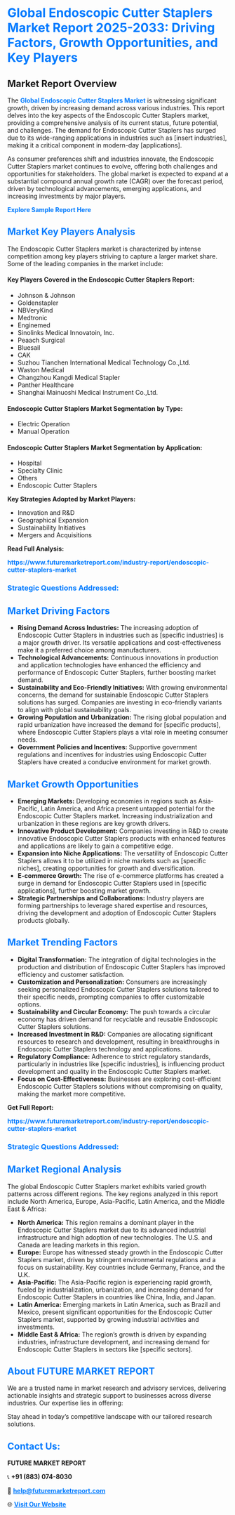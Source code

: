 <h1 style="color: #007BFF;">Global Endoscopic Cutter Staplers Market Report 2025-2033: Driving Factors, Growth Opportunities, and Key Players</h1>

<section id="overview">
<h2>Market Report Overview</h2>
<p>The <a href="https://www.futuremarketreport.com/industry-report/endoscopic-cutter-staplers-market" style="color: #007BFF; text-decoration: none;"><strong>Global Endoscopic Cutter Staplers Market</strong></a> is witnessing significant growth, driven by increasing demand across various industries. This report delves into the key aspects of the Endoscopic Cutter Staplers market, providing a comprehensive analysis of its current status, future potential, and challenges. The demand for Endoscopic Cutter Staplers has surged due to its wide-ranging applications in industries such as [insert industries], making it a critical component in modern-day [applications].</p>
<p>As consumer preferences shift and industries innovate, the Endoscopic Cutter Staplers market continues to evolve, offering both challenges and opportunities for stakeholders. The global market is expected to expand at a substantial compound annual growth rate (CAGR) over the forecast period, driven by technological advancements, emerging applications, and increasing investments by major players.</p>
</section>

<section id="overview">
<p><a href="https://www.futuremarketreport.com/request-sample/reportId=123014" style="color: #007BFF; text-decoration: none;"><strong>Explore Sample Report Here</strong></a></p>
</section>

<section id="key-players">
<h2 style="color: #007BFF;">Market Key Players Analysis</h2>
<p>The Endoscopic Cutter Staplers market is characterized by intense competition among key players striving to capture a larger market share. Some of the leading companies in the market include:</p>
<h4>Key Players Covered in the Endoscopic Cutter Staplers Report:</h4>
<ul><li>Johnson &amp; Johnson</li><li>Goldenstapler</li><li>NBVeryKind</li><li>Medtronic</li><li>Enginemed</li><li>Sinolinks Medical Innovatoin, Inc.</li><li>Peaach Surgical</li><li>Bluesail</li><li>CAK</li><li>Suzhou Tianchen International Medical Technology Co.,Ltd.</li><li>Waston Medical</li><li>Changzhou Kangdi Medical Stapler</li><li>Panther Healthcare</li><li>Shanghai Mainuoshi Medical Instrument Co.,Ltd.</li></ul>
<h4>Endoscopic Cutter Staplers Market Segmentation by Type:</h4>
<ul><li>Electric Operation</li><li>Manual Operation</li></ul>

<h4>Endoscopic Cutter Staplers Market Segmentation by Application:</h4>
<ul><li>Hospital</li><li>Specialty Clinic</li><li>Others</li><li>Endoscopic Cutter Staplers</li></ul>
<p><strong>Key Strategies Adopted by Market Players:</strong></p>
<ul>
<li>Innovation and R&D</li>
<li>Geographical Expansion</li>
<li>Sustainability Initiatives</li>
<li>Mergers and Acquisitions</li>
</ul>
</section>

<section>
<p><strong>Read Full Analysis: </strong></p><a href="https://www.futuremarketreport.com/industry-report/endoscopic-cutter-staplers-market" style="color: #007BFF; text-decoration: none;"><strong>https://www.futuremarketreport.com/industry-report/endoscopic-cutter-staplers-market</strong></a>
<h3 style="color: #007BFF;">Strategic Questions Addressed:</h3>
</section>

<section id="driving-factors">
<h2 style="color: #007BFF;">Market Driving Factors</h2>
<ul>
<li><strong>Rising Demand Across Industries:</strong> The increasing adoption of Endoscopic Cutter Staplers in industries such as [specific industries] is a major growth driver. Its versatile applications and cost-effectiveness make it a preferred choice among manufacturers.</li>
<li><strong>Technological Advancements:</strong> Continuous innovations in production and application technologies have enhanced the efficiency and performance of Endoscopic Cutter Staplers, further boosting market demand.</li>
<li><strong>Sustainability and Eco-Friendly Initiatives:</strong> With growing environmental concerns, the demand for sustainable Endoscopic Cutter Staplers solutions has surged. Companies are investing in eco-friendly variants to align with global sustainability goals.</li>
<li><strong>Growing Population and Urbanization:</strong> The rising global population and rapid urbanization have increased the demand for [specific products], where Endoscopic Cutter Staplers plays a vital role in meeting consumer needs.</li>
<li><strong>Government Policies and Incentives:</strong> Supportive government regulations and incentives for industries using Endoscopic Cutter Staplers have created a conducive environment for market growth.</li>
</ul>
</section>

<section id="growth-opportunities">
<h2 style="color: #007BFF;">Market Growth Opportunities</h2>
<ul>
<li><strong>Emerging Markets:</strong> Developing economies in regions such as Asia-Pacific, Latin America, and Africa present untapped potential for the Endoscopic Cutter Staplers market. Increasing industrialization and urbanization in these regions are key growth drivers.</li>
<li><strong>Innovative Product Development:</strong> Companies investing in R&D to create innovative Endoscopic Cutter Staplers products with enhanced features and applications are likely to gain a competitive edge.</li>
<li><strong>Expansion into Niche Applications:</strong> The versatility of Endoscopic Cutter Staplers allows it to be utilized in niche markets such as [specific niches], creating opportunities for growth and diversification.</li>
<li><strong>E-commerce Growth:</strong> The rise of e-commerce platforms has created a surge in demand for Endoscopic Cutter Staplers used in [specific applications], further boosting market growth.</li>
<li><strong>Strategic Partnerships and Collaborations:</strong> Industry players are forming partnerships to leverage shared expertise and resources, driving the development and adoption of Endoscopic Cutter Staplers products globally.</li>
</ul>
</section>

<section id="trending-factors">
<h2 style="color: #007BFF;">Market Trending Factors</h2>
<ul>
<li><strong>Digital Transformation:</strong> The integration of digital technologies in the production and distribution of Endoscopic Cutter Staplers has improved efficiency and customer satisfaction.</li>
<li><strong>Customization and Personalization:</strong> Consumers are increasingly seeking personalized Endoscopic Cutter Staplers solutions tailored to their specific needs, prompting companies to offer customizable options.</li>
<li><strong>Sustainability and Circular Economy:</strong> The push towards a circular economy has driven demand for recyclable and reusable Endoscopic Cutter Staplers solutions.</li>
<li><strong>Increased Investment in R&D:</strong> Companies are allocating significant resources to research and development, resulting in breakthroughs in Endoscopic Cutter Staplers technology and applications.</li>
<li><strong>Regulatory Compliance:</strong> Adherence to strict regulatory standards, particularly in industries like [specific industries], is influencing product development and quality in the Endoscopic Cutter Staplers market.</li>
<li><strong>Focus on Cost-Effectiveness:</strong> Businesses are exploring cost-efficient Endoscopic Cutter Staplers solutions without compromising on quality, making the market more competitive.</li>
</ul>
</section>

<section>
<p><strong>Get Full Report: </strong></p><a href="https://www.futuremarketreport.com/industry-report/endoscopic-cutter-staplers-market" style="color: #007BFF; text-decoration: none;"><strong>https://www.futuremarketreport.com/industry-report/endoscopic-cutter-staplers-market</strong></a>
<h3 style="color: #007BFF;">Strategic Questions Addressed:</h3>
</section>


<section id="regional-analysis">
<h2 style="color: #007BFF;">Market Regional Analysis</h2>
<p>The global Endoscopic Cutter Staplers market exhibits varied growth patterns across different regions. The key regions analyzed in this report include North America, Europe, Asia-Pacific, Latin America, and the Middle East & Africa:</p>
<ul>
<li><strong>North America:</strong> This region remains a dominant player in the Endoscopic Cutter Staplers market due to its advanced industrial infrastructure and high adoption of new technologies. The U.S. and Canada are leading markets in this region.</li>
<li><strong>Europe:</strong> Europe has witnessed steady growth in the Endoscopic Cutter Staplers market, driven by stringent environmental regulations and a focus on sustainability. Key countries include Germany, France, and the U.K.</li>
<li><strong>Asia-Pacific:</strong> The Asia-Pacific region is experiencing rapid growth, fueled by industrialization, urbanization, and increasing demand for Endoscopic Cutter Staplers in countries like China, India, and Japan.</li>
<li><strong>Latin America:</strong> Emerging markets in Latin America, such as Brazil and Mexico, present significant opportunities for the Endoscopic Cutter Staplers market, supported by growing industrial activities and investments.</li>
<li><strong>Middle East & Africa:</strong> The region’s growth is driven by expanding industries, infrastructure development, and increasing demand for Endoscopic Cutter Staplers in sectors like [specific sectors].</li>
</ul>
</section>

<footer>
<h2 style="color: #007BFF;">About FUTURE MARKET REPORT</h2>
<p>We are a trusted name in market research and advisory services, delivering actionable insights and strategic support to businesses across diverse industries. Our expertise lies in offering:</p>

<p>Stay ahead in today’s competitive landscape with our tailored research solutions.</p>

<h2 style="color: #007BFF;">Contact Us:</h2>
<p><strong>FUTURE MARKET REPORT</strong></p>
<p>📞 <strong>+91 (883) 074-8030</strong></p>
<p>📧 <strong><a href="mailto:help@futuremarketreport.com" style="color: #007BFF;">help@futuremarketreport.com</a></strong></p>
<p>🌐 <strong><a href="https://www.futuremarketreport.com/" style="color: #007BFF;">Visit Our Website</a></strong></p>
</footer>